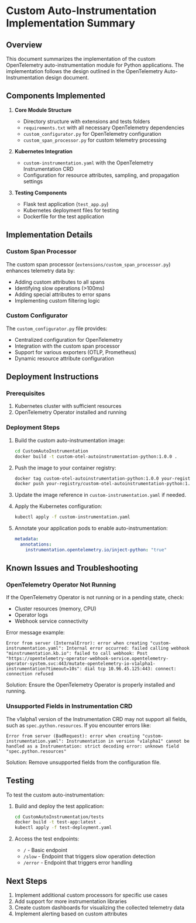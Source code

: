 # Custom Auto-Instrumentation Implementation Summary

## Overview

This document summarizes the implementation of the custom OpenTelemetry auto-instrumentation module for Python applications. The implementation follows the design outlined in the OpenTelemetry Auto-Instrumentation design document.

## Components Implemented

1. **Core Module Structure**
   - Directory structure with extensions and tests folders
   - `requirements.txt` with all necessary OpenTelemetry dependencies
   - `custom_configurator.py` for OpenTelemetry configuration
   - `custom_span_processor.py` for custom telemetry processing

2. **Kubernetes Integration**
   - `custom-instrumentation.yaml` with the OpenTelemetry Instrumentation CRD
   - Configuration for resource attributes, sampling, and propagation settings

3. **Testing Components**
   - Flask test application (`test_app.py`)
   - Kubernetes deployment files for testing
   - Dockerfile for the test application

## Implementation Details

### Custom Span Processor

The custom span processor (`extensions/custom_span_processor.py`) enhances telemetry data by:
- Adding custom attributes to all spans
- Identifying slow operations (>100ms)
- Adding special attributes to error spans
- Implementing custom filtering logic

### Custom Configurator

The `custom_configurator.py` file provides:
- Centralized configuration for OpenTelemetry
- Integration with the custom span processor
- Support for various exporters (OTLP, Prometheus)
- Dynamic resource attribute configuration

## Deployment Instructions

### Prerequisites

1. Kubernetes cluster with sufficient resources
2. OpenTelemetry Operator installed and running

### Deployment Steps

1. Build the custom auto-instrumentation image:
   ```bash
   cd CustomAutoInstrumentation
   docker build -t custom-otel-autoinstrumentation-python:1.0.0 .
   ```

2. Push the image to your container registry:
   ```bash
   docker tag custom-otel-autoinstrumentation-python:1.0.0 your-registry/custom-otel-autoinstrumentation-python:1.0.0
   docker push your-registry/custom-otel-autoinstrumentation-python:1.0.0
   ```

3. Update the image reference in `custom-instrumentation.yaml` if needed.

4. Apply the Kubernetes configuration:
   ```bash
   kubectl apply -f custom-instrumentation.yaml
   ```

5. Annotate your application pods to enable auto-instrumentation:
   ```yaml
   metadata:
     annotations:
       instrumentation.opentelemetry.io/inject-python: "true"
   ```

## Known Issues and Troubleshooting

### OpenTelemetry Operator Not Running

If the OpenTelemetry Operator is not running or in a pending state, check:
- Cluster resources (memory, CPU)
- Operator logs
- Webhook service connectivity

Error message example:
```
Error from server (InternalError): error when creating "custom-instrumentation.yaml": Internal error occurred: failed calling webhook "minstrumentation.kb.io": failed to call webhook: Post "https://opentelemetry-operator-webhook-service.opentelemetry-operator-system.svc:443/mutate-opentelemetry-io-v1alpha1-instrumentation?timeout=10s": dial tcp 10.96.45.125:443: connect: connection refused
```

Solution: Ensure the OpenTelemetry Operator is properly installed and running.

### Unsupported Fields in Instrumentation CRD

The v1alpha1 version of the Instrumentation CRD may not support all fields, such as `spec.python.resources`. If you encounter errors like:

```
Error from server (BadRequest): error when creating "custom-instrumentation.yaml": Instrumentation in version "v1alpha1" cannot be handled as a Instrumentation: strict decoding error: unknown field "spec.python.resources"
```

Solution: Remove unsupported fields from the configuration file.

## Testing

To test the custom auto-instrumentation:

1. Build and deploy the test application:
   ```bash
   cd CustomAutoInstrumentation/tests
   docker build -t test-app:latest .
   kubectl apply -f test-deployment.yaml
   ```

2. Access the test endpoints:
   - `/` - Basic endpoint
   - `/slow` - Endpoint that triggers slow operation detection
   - `/error` - Endpoint that triggers error handling

## Next Steps

1. Implement additional custom processors for specific use cases
2. Add support for more instrumentation libraries
3. Create custom dashboards for visualizing the collected telemetry data
4. Implement alerting based on custom attributes